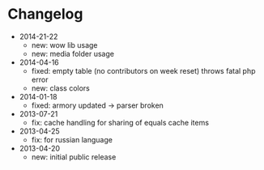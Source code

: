 # Changelog

- 2014-21-22
    - new: wow lib usage
    - new: media folder usage
- 2014-04-16
    - fixed: empty table (no contributors on week reset) throws fatal php error
    - new: class colors
- 2014-01-18
    - fixed: armory updated -&gt; parser broken
- 2013-07-21
    - fix: cache handling for sharing of equals cache items
- 2013-04-25
    - fix: for russian language
- 2013-04-20
    - new: initial public release

